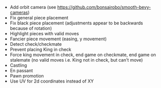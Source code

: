  - Add orbit camera (see https://github.com/bonsairobo/smooth-bevy-cameras)
 - Fix general piece placement
 - Fix black piece placement (adjustments appear to be backwards because of rotation)
 - Highlight pieces with valid moves
 - Fancier piece movement (easing, y movement)
 - Detect check/checkmate
 - Prevent placing King in check
 - Force king movement in check, end game on checkmate, end game on stalemate (no valid moves i.e. King not in check, but can't move)
 - Castling
 - En passant
 - Pawn promotion
 - Use UV for 2d coordinates instead of XY